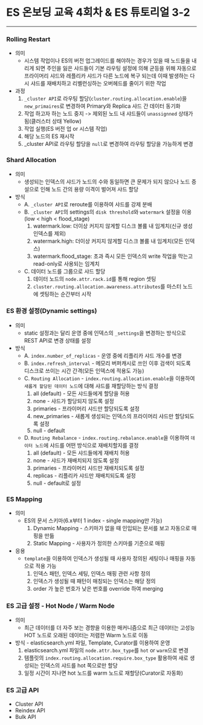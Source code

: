 # ES 온보딩 교육 4회차 & ES 튜토리얼 3-2

<hr>

### Rolling Restart
* 의미
    * 시스템 작업이나 ES의 버전 업그레이드를 해야하는 경우가 있을 때 노드들을 내리게 되면 주인을 잃은 샤드들이 기본 라우팅 설정에 의해 균등을 위해 자동으로 프라이머리 샤드와 레플리카 샤드가 다른 노드에 복구 되는데 이때 발생하는 다시 샤드를 재배치하고 리벨런싱하는 오버헤드를 줄이기 위한 작업
* 과정
    1. `_cluster API`로 라우팅 할당(`cluster.routing.allocation.enable`)을 `new_primaires`로 변경하여 Primary와 Replica 샤드 간 데이터 동기화
    2. 작업 하고자 하는 노드 중지 -> 제외된 노드 내 샤드들이 `unassignned` 상태가 됨(클러스터 상태 Yellow)
    3. 작업 실행(ES 버전 업 or 시스템 작업)
    4. 해당 노드의 ES 재시작
    5. _cluster API로 라우팅 할당을 `null`로 변경하여 라우팅 할당을 가능하게 변경

### Shard Allocation
* 의미
    * 생성되는 인덱스의 샤드가 노드의 수와 동일하면 큰 문제가 되지 않으나 노드 증설으로 인해 노드 간의 용량 이격이 벌어져 샤드 할당
* 방식
    * A. `_cluster API`로 reroute를 이용하여 샤드를 강제 분배
    * B. `_cluster API`의 settings의 `disk threshold`와 `watermark` 설정을 이용 (low < high < flood_stage)
        1. watermark.low: 더이상 커지지 않게할 디스크 볼륨 내 임계치(신규 생성 인덱스를 제외)
        2. watermark.high: 더이상 커지지 않게할 디스크 볼륨 내 임계치(모든 인덱스)
        3. watermark.flood_stage: 초과 즉시 모든 인덱스의 write 작업을 막는고 read-only로 사용되는 임계치
    * C. 데이터 노드를 그룹으로 샤드 할당
        1. 데이터 노드의 `node.attr.rack.id`를 통해 region 셋팅
        2. `cluster.routing.allocation.awareness.attributes`를 마스터 노드에 셋팅하는 순간부터 시작

### ES 환경 설정(Dynamic settings)
* 의미
    * static 설정과는 달리 운영 중에 인덱스의 `_settings`을 변경하는 방식으로 REST API로 변경 상태를 설정
* 방식 
    * A. `index.number_of_replicas` - 운영 중에 리플리카 샤드 개수를 변경
    * B. `index.refresh_interval` - 메모리 버퍼캐시로 쓰인 이후 검색이 되도록 디스크로 쓰이는 시간 간격(모든 인덱스에 적용도 가능)
    * C. `Routing Allocation` - `index.routing.allocation.enable`을 이용하여 `새롭게 할당된 데이터 노드`에 대해 샤드를 재할당하는 방식 결정
        1. all (default) - 모든 샤드들에게 할당을 허용
        2. none - 샤드가 할당되지 않도록 설정
        3. primaries - 프라이머리 샤드만 할당되도록 설정 
        4. new_primaries - 새롭게 생성되는 인덱스의 프라이머리 샤드만 할당되도록 설정
        5. null - default
    * D. `Routing Rebalance` - `index.routing.rebalance.enable`을 이용하여 `데이터 노드`에 샤드를 어떤 방식으로 재배치할지를 결정
        1. all (default) - 모든 샤드들에게 재배치 허용 
        2. none - 샤드가 재배치되지 않도록 설정
        3. primaries - 프라이머리 샤드만 재배치되도록 설정 
        4. replicas - 리플리카 샤드만 재배치되도록 설정 
        5. null - default로 설정

### ES Mapping
* 의미
    * ES의 문서 스키마(6.x부터 1 index - single mapping만 가능)
        1. Dynamic Mapping - 스키마가 없을 때 인입되는 문서를 보고 자동으로 매핑을 만듦
        2. Static Mapping - 사용자가 정의한 스키마를 기준으로 매핑
* 응용
    * `template`을 이용하여 인덱스가 생성될 때 사용자 정의된 세팅이나 매핑을 자동으로 적용 가능
        1. 인덱스 패턴, 인덱스 세팅, 인덱스 매핑 관련 사항 정의
        2. 인덱스가 생성될 때 패턴이 매칭되는 인덱스는 해당 정의
        3. order 가 높은 번호가 낮은 번호를 override 하여 merging

### ES 고급 설정 - Hot Node / Warm Node
* 의미
    * 최근 데이터를 더 자주 보는 경향을 이용한 매커니즘으로 최근 데이터는 고성능 HOT 노드로 오래된 데이터는 저렴한 Warm 노드로 이동
* 방식 - elasticsearch.yml 파일, Template, Curator를 이용하여 운영
    1. elasticsearch.yml 파일의 `node.attr.box_type`를 `hot` or `warm`으로 변경
    2. 템플릿의 `index.routing.allocation.require.box_type` 활용하여 새로 생성되는 인덱스의 샤드를 hot 쪽으로만 할당
    3. 일정 시간이 지나면 hot 노드를 warm 노드로 재할당(Curator로 자동화)


### ES 고급 API
* Cluster API
* Reindex API
* Bulk API